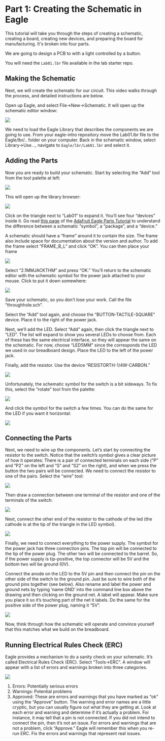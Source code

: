 # Part 1: Creating the Schematic in Eagle


This tutorial will take you through the steps of creating a schematic, creating a board, creating new devices, and preparing the board for manufacturing. It's broken into four parts.

We are going to design a PCB to with a light controlled by a button.

You will need the `Lab01.lbr` file available in the lab starter repo.


## Making the Schematic
Next, we will create the schematic for our circuit. This video walks through the process, and detailed instructions are below.

Open up Eagle, and select File->New->Schematic. It will open up the schematic editor window:

![](images/schematic1.png)

We need to load the Eagle Library that describes the components we are going to use. From your eagle-intro repository move the Lab01.lbr file to the Eagle/lbr/.. folder on your computer. Back in the schematic window, select Library->Use…, navigate to `Eagle/lbr/Lab01.lbr` and select it.


## Adding the Parts
Now you are ready to build your schematic. Start by selecting the “Add” tool from the tool palette at left:

![](images/schematic2.png)

This will open up the library browser:

![](images/schematic3.png)

Click on the triangle next to “Lab01” to expand it. You’ll see four “devices” inside it. Go read [this page](http://goo.gl/HJtIzp) of the [Adafruit Eagle Parts Tutorial](http://goo.gl/GcM04V) to understand the difference between a schematic “symbol”, a “package”, and a “device.”

A schematic should have a “frame” around it to contain the size. The frame also include space for documentation about the version and author. To add the frame select “FRAME_B_L” and click “OK”. You can then place your frame

![](images/schematic4.png)

Select “2.1MMJACKTHM” and press “OK.” You’ll return to the schematic editor with the schematic symbol for the power jack attached to your mouse. Click to put it down somewhere:

![](images/schematic5.png)

Save your schematic, so you don’t lose your work. Call the file “throughhole.sch”.

Select the “Add” tool again, and choose the “BUTTON-TACTILE-SQUARE” device. Place it to the right of the power jack.

Next, we’ll add the LED. Select “Add” again, then click the triangle next to “LED”. The list will expand to show you several LEDs to choose from. Each of these has the same electrical interface, so they will appear the same on the schematic. For now, choose “LED5MM” since the corresponds the LED we used in our breadboard design. Place the LED to the left of the power jack.

Finally, add the resistor. Use the device “RESISTORTH-1/4W-CARBON.”

![](images/schematic6.png)

Unfortunately, the schematic symbol for the switch is a bit sideways. To fix this, select the “rotate” tool from the palette:

![](images/schematic7.png)

And click the symbol for the switch a few times. You can do the same for the LED if you want it horizontal:

![](images/schematic8.png)


## Connecting the Parts
Next, we need to wire up the components. Let’s start by connecting the resistor to the switch. Notice that the switch’s symbol gives a clear picture of how it operates: There is a pair of connected terminals on each side (“P” and “P2” on the left and “S” and “S2” on the right), and when we press the button the two pairs will be connected. We need to connect the resistor to one of the pairs. Select the “wire” tool:

![](images/schematic9.png)

Then draw a connection between one terminal of the resistor and one of the terminals of the switch:

![](images/schematic10.png)

Next, connect the other end of the resistor to the cathode of the led (the cathode is at the tip of the triangle in the LED symbol).

![](images/schematic11.png)

Finally, we need to connect everything to the power supply. The symbol for the power jack has three connection pins. The top pin will be connected to the tip of the power plug. The other two will be connected to the barrel. So, if the power supply is tip-positive, the top connector will be 5V and the bottom two will be ground (0V).

Connect the anode on the LED to the 5V pin and then connect the pin on the other side of the switch to the ground pin. Just be sure to wire both of the ground pins together (see below). Also rename and label the power and ground nets by typing ‘name GND’ into the command line box above the drawing and then clicking on the ground net. A label will appear. Make sure you place it so it’s touching part of the net it labels. Do the same for the positive side of the power plug, naming it “5V”.

![](images/schematic12.png)

Now, think through how the schematic will operate and convince yourself that this matches what we build on the breadboard.

## Running Electrical Rules Check (ERC)
Eagle provides a mechanism to do a sanity check on your schematic. It’s called Electrical Rules Check (ERC). Select “Tools->ERC”. A window will appear with a list of errors and warnings broken into three categories.

![](images/schematic13.png)

1. Errors: Potentially serious errors
2. Warnings: Potential problems
3. Approved: These are errors and warnings that you have marked as “ok” using the “Approve” button.
The warning and error names are a little cryptic, but you can usually figure out what they are getting at. Look at each error and warning and determine if it’s actually a problem. For instance, it may tell that a pin is not connected. If you did not intend to connect the pin, then it’s not an issue. For errors and warnings that are not a problem, click “Approve.” Eagle will remember this when you re-run ERC. Fix the errors and warnings that represent real issues.